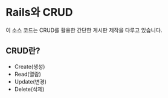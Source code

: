 # Rails와 CRUD

이 소스 코드는 CRUD를 활용한 간단한 게시판 제작을 다루고 있습니다.

## CRUD란?
- Create(생성)
- Read(열람)
- Update(변경)
- Delete(삭제)
